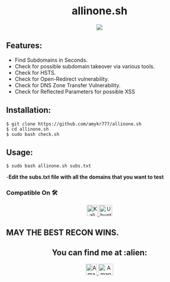 <h1 align="center">allinone.sh</h1>
<div align="center">
<img src="https://forthebadge.com/images/badges/mom-made-pizza-rolls.svg" >
</div>

## Features:

- Find Subdomains in Seconds.
- Check for possible subdomain takeover via various tools.
- Check for HSTS.
- Check for Open-Redirect vulnerability.
- Check for DNS Zone Transfer Vulnerability.
- Check for Reflected Parameters for possible XSS

## Installation:

```
$ git clone https://github.com/amykr777/allinone.sh
$ cd allinone.sh
$ sudo bash check.sh
```

## Usage:
```
$ sudo bash allinone.sh subs.txt
```
-**Edit the subs.txt file with all the domains that you want to test**

### Compatible On 🛠️
<p align="center">

  <a href="http://www.kali.org/downloads/">
    <img src="https://toppng.com/public/uploads/preview/kali-linux-logo-11562915225uyursxhbp6.png" alt="Kali Linux Official Download Page" height="30" width="30">
  </a>

  <a href="https://ubuntu.com/download/desktop">
    <img src="https://1000logos.net/wp-content/uploads/2017/06/Ubuntu-Logo.png" alt="Ubuntu Official Download Page" height="30" width="35">
  </a>
</p>

## MAY THE BEST RECON WINS.
<h2 align="center">You can find me at :alien:</h2>

<p align="center">

  <a href="https://www.linkedin.com/in/aman-kumar777/">
    <img src="https://www.vectorlogo.zone/logos/linkedin/linkedin-icon.svg" alt="Aman Kumar's LinkedIn Profile" height="30" width="30">
  </a>

  <a href="https://bugcrowd.com/Aman_kumar777">
    <img src="https://www.bugcrowd.com/wp-content/uploads/2019/06/Press-Kit-Transparent-Hex-B.png" alt="Aman Kumar's Bugcrowd Profile" height="30" width="40">
  </a>
</p>
